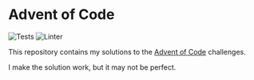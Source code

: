 # Advent of Code

![Tests](https://github.com/ivanlemeshev/adventofcode/actions/workflows/test.yml/badge.svg)
![Linter](https://github.com/ivanlemeshev/adventofcode/actions/workflows/lint.yml/badge.svg)

This repository contains my solutions to the
[Advent of Code](https://adventofcode.com/) challenges.

I make the solution work, but it may not be perfect.
